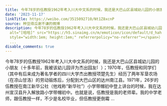 ```yaml
---
title: 今年78岁的伍教授1962年考入川大中文系的时候，我还是大巴山区县城幼儿园的小朋友（十多年前，我被该幼儿园评为杰出园友[哈哈]）；1970年，伍教授和同学们（其中...
date: '2023-11-17'
linkTitle: https://weibo.com/3515092710/Nt1Z8xcnP
source: 种豆得瓜谢不谦的微博
description: 今年78岁的伍教授1962年考入川大中文系的时候，我还是大巴山区县城幼儿园的小朋友（十多年前，我被该幼儿园评为杰出园友<span class="url-icon"><img
  alt="[哈哈]" src="https://h5.sinaimg.cn/m/emoticon/icon/default/d_haha-0ec05e6dad.png"
  style="width:1em; height:1em;" referrerpolicy="no-referrer"></span>）；1970年，伍教授和同学们（其中有后来成为著名学者的四川大学杰出教授项楚先生）经历了两年军垦农场（在凉山甘洛）的劳动锻炼后，分配到大巴山区的达州南江县。1971年，26岁的伍教授在南江新华公社（他戏称“新华社”）小学带帽初中登上讲台的时候，我在达州宣汉县升入解放路小学带帽初中。也就是说，伍教授是我的老师辈。我的中学老师，跟伍教授一样，不少是名校毕业，但伍教授更倒霉
  ...
disable_comments: true
---
```

今年78岁的伍教授1962年考入川大中文系的时候，我还是大巴山区县城幼儿园的小朋友（十多年前，我被该幼儿园评为杰出园友<span class="url-icon"><img alt="[哈哈]" src="https://h5.sinaimg.cn/m/emoticon/icon/default/d_haha-0ec05e6dad.png" style="width:1em; height:1em;" referrerpolicy="no-referrer"></span>）；1970年，伍教授和同学们（其中有后来成为著名学者的四川大学杰出教授项楚先生）经历了两年军垦农场（在凉山甘洛）的劳动锻炼后，分配到大巴山区的达州南江县。1971年，26岁的伍教授在南江新华公社（他戏称“新华社”）小学带帽初中登上讲台的时候，我在达州宣汉县升入解放路小学带帽初中。也就是说，伍教授是我的老师辈。我的中学老师，跟伍教授一样，不少是名校毕业，但伍教授更倒霉 ...